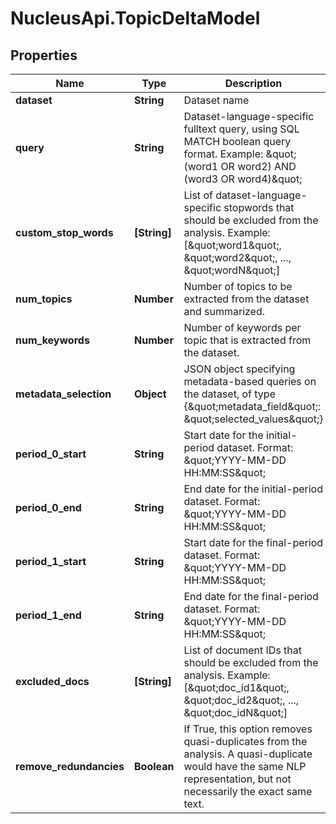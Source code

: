 # NucleusApi.TopicDeltaModel

## Properties
Name | Type | Description | Notes
------------ | ------------- | ------------- | -------------
**dataset** | **String** | Dataset name | 
**query** | **String** | Dataset-language-specific fulltext query, using SQL MATCH boolean query format. Example: \&quot;(word1 OR word2) AND (word3 OR word4)\&quot; | [optional] 
**custom_stop_words** | **[String]** | List of dataset-language-specific stopwords that should be excluded from the analysis. Example: [\&quot;word1\&quot;, \&quot;word2\&quot;, ..., \&quot;wordN\&quot;] | [optional] 
**num_topics** | **Number** | Number of topics to be extracted from the dataset and summarized. | [optional] 
**num_keywords** | **Number** | Number of keywords per topic that is extracted from the dataset. | [optional] 
**metadata_selection** | **Object** | JSON object specifying metadata-based queries on the dataset, of type {\&quot;metadata_field\&quot;: \&quot;selected_values\&quot;} | [optional] 
**period_0_start** | **String** | Start date for the initial-period dataset. Format: \&quot;YYYY-MM-DD HH:MM:SS\&quot;  | 
**period_0_end** | **String** | End date for the initial-period dataset. Format: \&quot;YYYY-MM-DD HH:MM:SS\&quot;  | 
**period_1_start** | **String** | Start date for the final-period dataset. Format: \&quot;YYYY-MM-DD HH:MM:SS\&quot;  | 
**period_1_end** | **String** | End date for the final-period dataset. Format: \&quot;YYYY-MM-DD HH:MM:SS\&quot;  | 
**excluded_docs** | **[String]** | List of document IDs that should be excluded from the analysis. Example: [\&quot;doc_id1\&quot;, \&quot;doc_id2\&quot;, ..., \&quot;doc_idN\&quot;] | [optional] 
**remove_redundancies** | **Boolean** | If True, this option removes quasi-duplicates from the analysis. A quasi-duplicate would have the same NLP representation, but not necessarily the exact same text. | [optional] [default to true]


